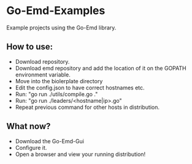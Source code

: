 Go-Emd-Examples
===============

Example projects using the Go-Emd library.

## How to use:
- Download repository.
- Download emd repository and add the location of it on the GOPATH environment variable.
- Move into the biolerplate directory
- Edit the config.json to have correct hostnames etc.
- Run: "go run ./utils/compile.go ."
- Run: "go run ./leaders/&lt;hostname|ip&gt;.go"
- Repeat previous command for other hosts in distribution.

## What now?
- Download the Go-Emd-Gui
- Configure it.
- Open a browser and view your running distribution!

